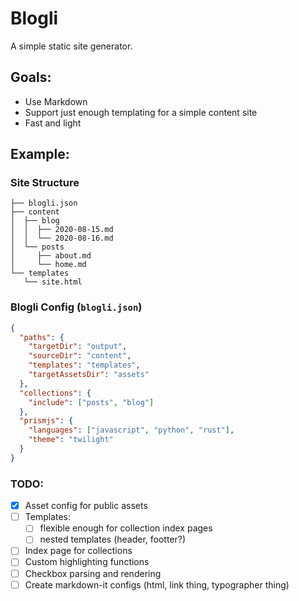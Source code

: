 # Blogli

A simple static site generator.

## Goals:
- Use Markdown
- Support just enough templating for a simple content site
- Fast and light

## Example:

### Site Structure
```
├── blogli.json
├── content
│  ├── blog
│  │  ├── 2020-08-15.md
│  │  └── 2020-08-16.md
│  └── posts
│     ├── about.md
│     └── home.md
└── templates
   └── site.html
```

### Blogli Config (`blogli.json`)
```json
{
  "paths": {
    "targetDir": "output",
    "sourceDir": "content",
    "templates": "templates",
    "targetAssetsDir": "assets"
  },
  "collections": {
    "include": ["posts", "blog"]
  },
  "prismjs": {
    "languages": ["javascript", "python", "rust"],
    "theme": "twilight"
  }
}
```

### TODO:

- [x] Asset config for public assets
- [ ] Templates:
    - [ ] flexible enough for collection index pages
    - [ ] nested templates (header, footter?)
- [ ] Index page for collections
- [ ] Custom highlighting functions 
- [ ] Checkbox parsing and rendering
- [ ] Create markdown-it configs (html, link thing, typographer thing)
